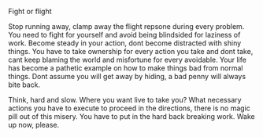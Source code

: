 Fight or flight 

Stop running away,  clamp away the flight repsone during every problem.
You need to fight for yourself and avoid being blindsided for laziness of work.
Become steady in your action, dont become distracted with shiny things. 
You have to take ownership for every action you take and dont take, cant keep blaming the world and misfortune for every avoidable.
Your life has become a pathetic example on how to make things bad from normal things. 
Dont assume you will get away by hiding, 
a bad penny will always bite back.

Think, hard and slow.
Where you want live to take you? 
What necessary actions you have to execute to proceed in the directions, there is no magic pill out of this misery. You have to put in the hard back breaking work.
Wake up now, please. 

